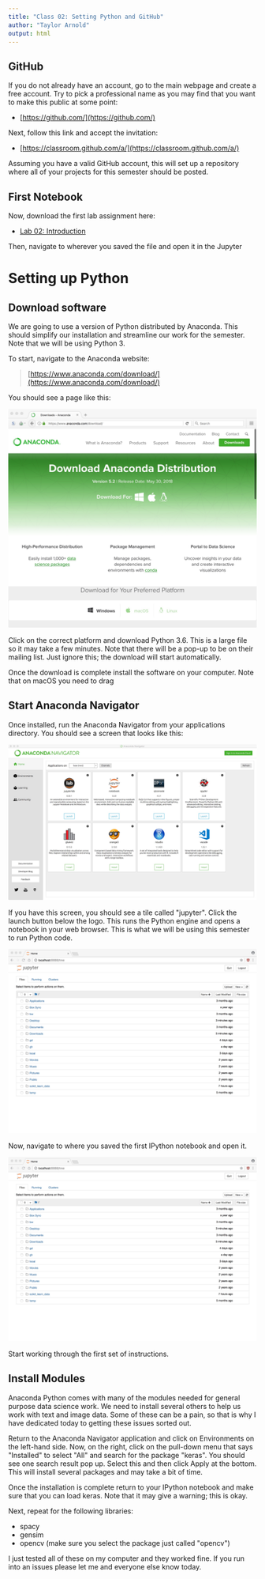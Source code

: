 ```yaml
---
title: "Class 02: Setting Python and GitHub"
author: "Taylor Arnold"
output: html
---
```




## GitHub

If you do not already have an account, go to the main webpage and create a
free account. Try to pick a professional name as you may find that you want
to make this public at some point:

- [https://github.com/](https://github.com/)

Next, follow this link and accept the invitation:

- [https://classroom.github.com/a/](https://classroom.github.com/a/)

Assuming you have a valid GitHub account, this will set up a repository where
all of your projects for this semester should be posted.

## First Notebook

Now, download the first lab assignment here:

- [Lab 02: Introduction]()

Then, navigate to wherever you saved the file and open it in the Jupyter 

# Setting up Python

## Download software

We are going to use a version of Python distributed by Anaconda. This should
simplify our installation and streamline our work for the semester. Note that
we will be using Python 3.

To start, navigate to the Anaconda website:

> [https://www.anaconda.com/download/](https://www.anaconda.com/download/)

You should see a page like this:

![](../assets/img/anaconda01.jpeg)

Click on the correct platform and download Python 3.6. This is a large file
so it may take a few minutes. Note that there will be a pop-up to be on their
mailing list. Just ignore this; the download will start automatically.

Once the download is complete install the software on your computer. Note that
on macOS you need to drag 

## Start Anaconda Navigator

Once installed, run the Anaconda Navigator from your applications directory.
You should see a screen that looks like this:

![](../assets/img/anaconda02.jpeg)

If you have this screen, you should see a tile called "jupyter". Click the 
launch button below the logo. This runs the Python engine and opens a notebook
in your web browser. This is what we will be using this semester to run 
Python code.

![](../assets/img/anaconda03.jpeg)

Now, navigate to where you saved the first IPython notebook and open it.

![](../assets/img/anaconda03.jpeg)

Start working through the first set of instructions.

## Install Modules

Anaconda Python comes with many of the modules needed for general purpose 
data science work. We need to install several others to help us work with 
text and image data. Some of these can be a pain, so that is why I have
dedicated today to getting these issues sorted out.

Return to the Anaconda Navigator application and click on Environments on the
left-hand side. Now, on the right, click on the pull-down menu that says 
"Installed" to select "All" and search for the package "keras". You should
see one search result pop up. Select this and then click Apply at the bottom.
This will install several packages and may take a bit of time.

Once the installation is complete return to your IPython notebook and make 
sure that you can load keras. Note that it may give a warning; this is okay.

Next, repeat for the following libraries:

- spacy
- gensim
- opencv (make sure you select the package just called "opencv")

I just tested all of these on my computer and they worked fine. If you run into
an issues please let me and everyone else know today.









